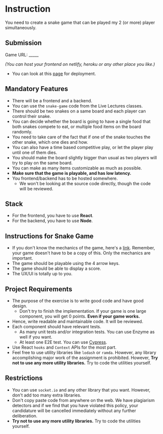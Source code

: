 # Instruction

You need to create a snake game that can be played my 2 (or more) player simultaneously.

## Submission
Game URL: _____

_(You can host your frontend on netlify, heroku or any other place you like.)_
- You can look at this [page](https://create-react-app.dev/docs/deployment/) for deployment.

## Mandatory Features
- There will be a frontend and a backend.
- You can use the `snake-game` code from the Live Lectures classes.
- There should be two snakes on a same board and each player can control their snake.
- You can decide whether the board is going to have a single food that both snakes compete to eat, or multiple food items on the board randomly.
- You need to take care of the fact that if one of the snake touches the other snake, which one dies and how.
- You can also have a time based competitive play, or let the player play until one of them dies.
- You should make the board slightly bigger than usual as two players will try to play on the same board.
- You can make as many items customizable as much as possible.
- **Make sure that the game is playable, and has low latency.**
- You frontend/backend has to be hosted somewhere.
  - We won't be looking at the source code directly, though the code will be reviewed.

## Stack
- For the frontend, you have to use **React**.
- For the backend, you have to use **Node**.

## Instructions for Snake Game
- If you don't know the mechanics of the game, here's a [link](https://playsnake.org/). Remember, your game doesn't have to be a copy of this. Only the mechanics are important.
- The game should be playable using the 4 arrow keys.
- The game should be able to display a score.
- The UX/UI is totally up to you.

## Project Requirements
- The purpose of the exercise is to write good code and have good design.
  - Don't try to finish the implementation. If your game is one large component, you will get 0 points. **Even if your game works.**
- Hence, write readable and maintainable code. It will be reviewed.
- Each component should have relevant tests.
  - As many unit tests and/or integration tests. You can use Enzyme as well if you want.
  - At least one E2E test. You can use [Cypress](https://www.cypress.io/).
- Use React `hooks` and `Context` APIs for the most part.
- Feel free to use utility libraries like `lodash` or `ramda`. However, any library accomplishing major work of the assignment is prohibited. However, **Try not to use any more utility libraries.** Try to code the utilities yourself.

## Restrictions
- You can use `socket.io` and any other library that you want. However, don't add too  many extra libraries.
- Don't copy paste code from anywhere on the web. We have plagiarism detectors and if we find that you have violated this policy, your candidature will be cancelled immediately without any further deliberation.
- **Try not to use any more utility libraries.** Try to code the utilities yourself.